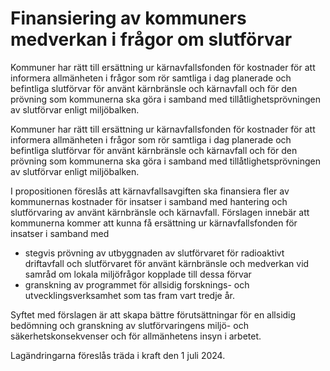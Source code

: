 # Finansiering av kommuners medverkan i frågor om slutförvar

Kommuner har rätt till ersättning ur kärnavfallsfonden för kostnader för att informera allmänheten i frågor som rör samtliga i dag planerade och befintliga slutförvar för använt kärnbränsle och kärnavfall och för den prövning som kommunerna ska göra i samband med tillåtlighetsprövningen av slutförvar enligt miljöbalken.

Kommuner har rätt till ersättning ur kärnavfallsfonden för kostnader för att informera allmänheten i frågor som rör samtliga i dag planerade och befintliga slutförvar för använt kärnbränsle och kärnavfall och för den prövning som kommunerna ska göra i samband med tillåtlighetsprövningen av slutförvar enligt miljöbalken.

I propositionen föreslås att kärnavfallsavgiften ska finansiera fler av
kommunernas kostnader för insatser i samband med hantering och
slutförvaring av använt kärnbränsle och kärnavfall. Förslagen innebär att
kommunerna kommer att kunna få ersättning ur kärnavfallsfonden för
insatser i samband med

* stegvis prövning av utbyggnaden av slutförvaret för radioaktivt
driftavfall och slutförvaret för använt kärnbränsle och medverkan vid
samråd om lokala miljöfrågor kopplade till dessa förvar
* granskning av programmet för allsidig forsknings- och utvecklingsverksamhet som tas fram vart tredje år.

Syftet med förslagen är att skapa bättre förutsättningar för en allsidig
bedömning och granskning av slutförvaringens miljö- och säkerhetskonsekvenser och för allmänhetens insyn i arbetet.

Lagändringarna föreslås träda i kraft den 1 juli 2024.
